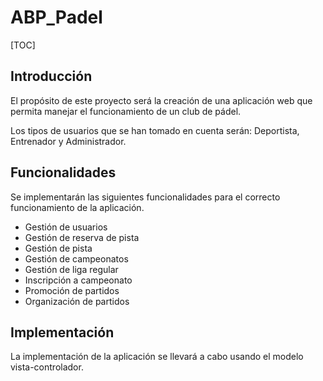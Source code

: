 # ABP_Padel

[TOC]

## Introducción

El propósito de este proyecto será la creación de una aplicación web que permita manejar el funcionamiento de un club de pádel.

Los tipos de usuarios que se han tomado en cuenta serán: Deportista, Entrenador y Administrador.

## Funcionalidades

Se implementarán las siguientes funcionalidades para el correcto funcionamiento de la aplicación.

* Gestión de usuarios
* Gestión de reserva de pista
* Gestión de pista
* Gestión de campeonatos
* Gestión de liga regular
* Inscripción a campeonato
* Promoción de partidos
* Organización de partidos



## Implementación

La implementación de la aplicación se llevará a cabo usando el modelo vista-controlador.